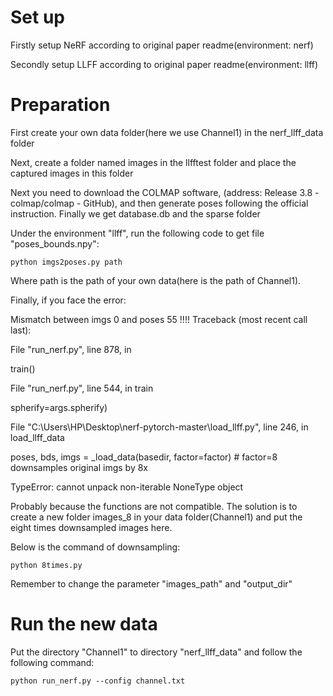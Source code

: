 # Set up
Firstly setup NeRF according to original paper readme(environment: nerf)

Secondly setup LLFF according to original paper readme(environment: llff)

# Preparation
First create your own data folder(here we use Channel1) in the nerf_llff_data folder

Next, create a folder named images in the llfftest folder and place the captured images in this folder

Next you need to download the COLMAP software, (address: Release 3.8 - colmap/colmap - GitHub), and then generate poses following the official instruction. Finally we get database.db and the sparse folder

Under the environment "llff", run the following code to get file "poses_bounds.npy":
```
python imgs2poses.py path
```

Where path is the path of your own data(here is the path of Channel1).

Finally, if you face the error:

Mismatch between imgs 0 and poses 55 !!!!
Traceback (most recent call last):

File "run_nerf.py", line 878, in <module>
  
train()
  
File "run_nerf.py", line 544, in train
  
spherify=args.spherify)
  
File "C:\Users\HP\Desktop\nerf-pytorch-master\load_llff.py", line 246, in load_llff_data
  
poses, bds, imgs = _load_data(basedir, factor=factor) # factor=8 downsamples original imgs by 8x
  
TypeError: cannot unpack non-iterable NoneType object

Probably because the functions are not compatible. The solution is to create a new folder images_8 in your data folder(Channel1) and put the eight times downsampled images here.

Below is the command of downsampling:
```
python 8times.py
```
Remember to change the parameter "images_path" and "output_dir"

# Run the new data
Put the directory "Channel1" to directory "nerf_llff_data" and follow the following command:
```
python run_nerf.py --config channel.txt
```
